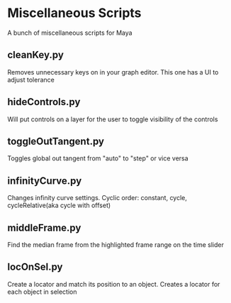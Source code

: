 # Miscellaneous Scripts

A bunch of miscellaneous scripts for Maya

## cleanKey.py

Removes unnecessary keys on in your graph editor. This one has a UI to adjust tolerance

## hideControls.py

Will put controls on a layer for the user to toggle visibility of the controls

## toggleOutTangent.py

Toggles global out tangent from "auto" to "step" or vice versa

## infinityCurve.py

Changes infinity curve settings. Cyclic order: constant, cycle, cycleRelative(aka cycle with offset)

## middleFrame.py

Find the median frame from the highlighted frame range on the time slider

## locOnSel.py

Create a locator and match its position to an object. Creates a locator for each object in selection
